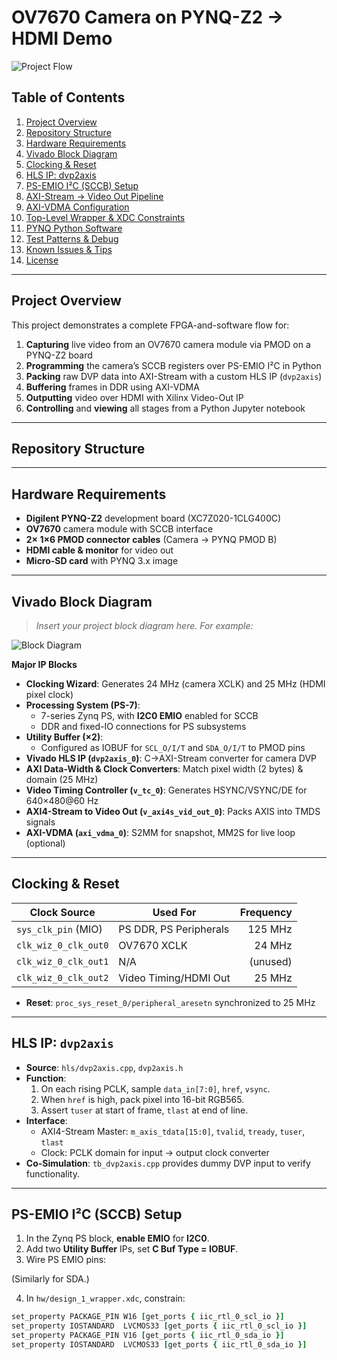 # OV7670 Camera on PYNQ-Z2 → HDMI Demo

![Project Flow](docs/flow_overview.png)

## Table of Contents

1. [Project Overview](#project-overview)  
2. [Repository Structure](#repository-structure)  
3. [Hardware Requirements](#hardware-requirements)  
4. [Vivado Block Diagram](#vivado-block-diagram)  
5. [Clocking & Reset](#clocking--reset)  
6. [HLS IP: dvp2axis](#hls-ip-dvp2axis)  
7. [PS-EMIO I²C (SCCB) Setup](#ps-emio-i²c-sccb-setup)  
8. [AXI-Stream → Video Out Pipeline](#axi-stream--video-out-pipeline)  
9. [AXI-VDMA Configuration](#axi-vdma-configuration)  
10. [Top-Level Wrapper & XDC Constraints](#top-level-wrapper--xdc-constraints)  
11. [PYNQ Python Software](#pynq-python-software)  
12. [Test Patterns & Debug](#test-patterns--debug)  
13. [Known Issues & Tips](#known-issues--tips)  
14. [License](#license)  

---

## Project Overview

This project demonstrates a complete FPGA-and-software flow for:

1. **Capturing** live video from an OV7670 camera module via PMOD on a PYNQ-Z2 board  
2. **Programming** the camera’s SCCB registers over PS-EMIO I²C in Python  
3. **Packing** raw DVP data into AXI-Stream with a custom HLS IP (`dvp2axis`)  
4. **Buffering** frames in DDR using AXI-VDMA  
5. **Outputting** video over HDMI with Xilinx Video-Out IP  
6. **Controlling** and **viewing** all stages from a Python Jupyter notebook  

---

## Repository Structure

---

## Hardware Requirements

- **Digilent PYNQ-Z2** development board (XC7Z020-1CLG400C)  
- **OV7670** camera module with SCCB interface  
- **2× 1×6 PMOD connector cables** (Camera → PYNQ PMOD B)  
- **HDMI cable & monitor** for video out  
- **Micro-SD card** with PYNQ 3.x image  

---

## Vivado Block Diagram

> _Insert your project block diagram here. For example:_

![Block Diagram](docs/block_diagram.png)

**Major IP Blocks**  
- **Clocking Wizard**: Generates 24 MHz (camera XCLK) and 25 MHz (HDMI pixel clock)  
- **Processing System (PS-7)**:  
  - 7-series Zynq PS, with **I2C0 EMIO** enabled for SCCB  
  - DDR and fixed-IO connections for PS subsystems  
- **Utility Buffer (×2)**:  
  - Configured as IOBUF for `SCL_O/I/T` and `SDA_O/I/T` to PMOD pins  
- **Vivado HLS IP (`dvp2axis_0`)**: C→AXI-Stream converter for camera DVP  
- **AXI Data-Width & Clock Converters**: Match pixel width (2 bytes) & domain (25 MHz)  
- **Video Timing Controller (`v_tc_0`)**: Generates HSYNC/VSYNC/DE for 640×480@60 Hz  
- **AXI4-Stream to Video Out (`v_axi4s_vid_out_0`)**: Packs AXIS into TMDS signals  
- **AXI-VDMA (`axi_vdma_0`)**: S2MM for snapshot, MM2S for live loop (optional)  

---

## Clocking & Reset

| Clock Source         | Used For               | Frequency  |
|----------------------|------------------------|-----------:|
| `sys_clk_pin` (MIO)  | PS DDR, PS Peripherals | 125 MHz    |
| `clk_wiz_0_clk_out0` | OV7670 XCLK            | 24 MHz     |
| `clk_wiz_0_clk_out1` | N/A                    | (unused)   |
| `clk_wiz_0_clk_out2` | Video Timing/HDMI Out  | 25 MHz     |

- **Reset**: `proc_sys_reset_0/peripheral_aresetn` synchronized to 25 MHz  

---

## HLS IP: `dvp2axis`

- **Source**: `hls/dvp2axis.cpp`, `dvp2axis.h`  
- **Function**:  
  1. On each rising PCLK, sample `data_in[7:0]`, `href`, `vsync`.  
  2. When `href` is high, pack pixel into 16-bit RGB565.  
  3. Assert `tuser` at start of frame, `tlast` at end of line.  
- **Interface**:  
  - AXI4-Stream Master: `m_axis_tdata[15:0]`, `tvalid`, `tready`, `tuser`, `tlast`  
  - Clock: PCLK domain for input → output clock converter  
- **Co-Simulation**: `tb_dvp2axis.cpp` provides dummy DVP input to verify functionality.  

---

## PS-EMIO I²C (SCCB) Setup

1. In the Zynq PS block, **enable EMIO** for **I2C0**.  
2. Add two **Utility Buffer** IPs, set **C Buf Type = IOBUF**.  
3. Wire PS EMIO pins:


(Similarly for SDA.)  

4. In `hw/design_1_wrapper.xdc`, constrain:

```tcl
set_property PACKAGE_PIN W16 [get_ports { iic_rtl_0_scl_io }]
set_property IOSTANDARD  LVCMOS33 [get_ports { iic_rtl_0_scl_io }]
set_property PACKAGE_PIN V16 [get_ports { iic_rtl_0_sda_io }]
set_property IOSTANDARD  LVCMOS33 [get_ports { iic_rtl_0_sda_io }]

